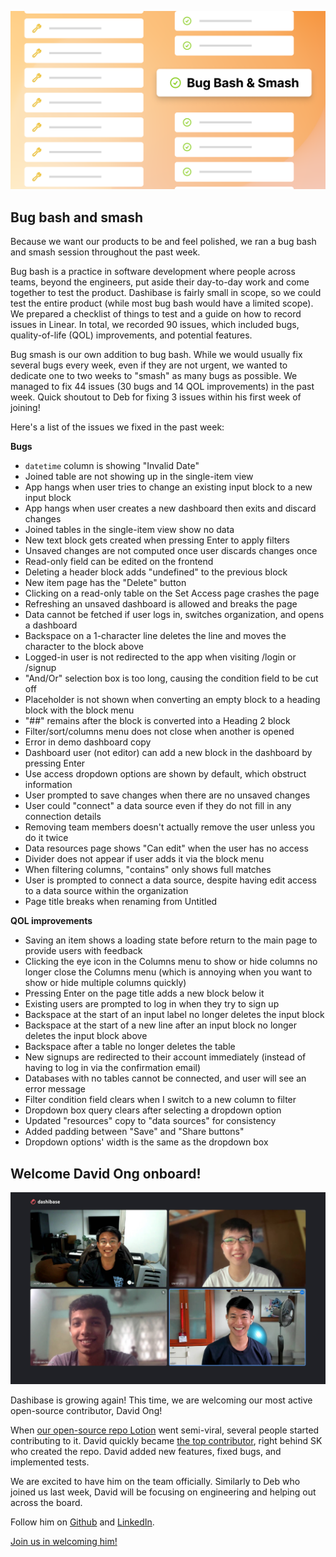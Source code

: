 ![Bug bash and smash](../assets/bug-bash-smash.png)

## Bug bash and smash

Because we want our products to be and feel polished, we ran a bug bash and smash session throughout the past week. 

Bug bash is a practice in software development where people across teams, beyond the engineers, put aside their day-to-day work and come together to test the product. Dashibase is fairly small in scope, so we could test the entire product (while most bug bash would have a limited scope). We prepared a checklist of things to test and a guide on how to record issues in Linear. In total, we recorded 90 issues, which included bugs, quality-of-life (QOL) improvements, and potential features.

Bug smash is our own addition to bug bash. While we would usually fix several bugs every week, even if they are not urgent, we wanted to dedicate one to two weeks to "smash" as many bugs as possible. We managed to fix 44 issues (30 bugs and 14 QOL improvements) in the past week. Quick shoutout to Deb for fixing 3 issues within his first week of joining! 

Here's a list of the issues we fixed in the past week:

**Bugs**

- `datetime` column is showing "Invalid Date"
- Joined table are not showing up in the single-item view
- App hangs when user tries to change an existing input block to a new input block
- App hangs when user creates a new dashboard then exits and discard changes
- Joined tables in the single-item view show no data
- New text block gets created when pressing Enter to apply filters
- Unsaved changes are not computed once user discards changes once
- Read-only field can be edited on the frontend
- Deleting a header block adds "undefined" to the previous block
- New item page has the "Delete" button
- Clicking on a read-only table on the Set Access page crashes the page
- Refreshing an unsaved dashboard is allowed and breaks the page
- Data cannot be fetched if user logs in, switches organization, and opens a dashboard
- Backspace on a 1-character line deletes the line and moves the character to the block above
- Logged-in user is not redirected to the app when visiting /login or /signup
- "And/Or" selection box is too long, causing the condition field to be cut off
- Placeholder is not shown when converting an empty block to a heading block with the block menu 
- "##" remains after the block is converted into a Heading 2 block
- Filter/sort/columns menu does not close when another is opened
- Error in demo dashboard copy
- Dashboard user (not editor) can add a new block in the dashboard by pressing Enter
- Use access dropdown options are shown by default, which obstruct information
- User prompted to save changes when there are no unsaved changes
- User could "connect" a data source even if they do not fill in any connection details
- Removing team members doesn't actually remove the user unless you do it twice
- Data resources page shows "Can edit" when the user has no access
- Divider does not appear if user adds it via the block menu
- When filtering columns, "contains" only shows full matches
- User is prompted to connect a data source, despite having edit access to a data source within the organization
- Page title breaks when renaming from Untitled

**QOL improvements**

- Saving an item shows a loading state before return to the main page to provide users with feedback
- Clicking the eye icon in the Columns menu to show or hide columns no longer close the Columns menu (which is annoying when you want to show or hide multiple columns quickly)
- Pressing Enter on the page title adds a new block below it
- Existing users are prompted to log in when they try to sign up
- Backspace at the start of an input label no longer deletes the input block
- Backspace at the start of a new line after an input block no longer deletes the input block above
- Backspace after a table no longer deletes the table
- New signups are redirected to their account immediately (instead of having to log in via the confirmation email)
- Databases with no tables cannot be connected, and user will see an error message
- Filter condition field clears when I switch to a new column to filter
- Dropdown box query clears after selecting a dropdown option
- Updated "resources" copy to "data sources" for consistency
- Added padding between "Save" and "Share buttons"
- Dropdown options' width is the same as the dropdown box


## Welcome David Ong onboard!

![Dashibase team of 4](../assets/dashibase-4.jpg)

Dashibase is growing again! This time, we are welcoming our most active open-source contributor, David Ong!

When [our open-source repo Lotion](https://github.com/Dashibase/lotion) went semi-viral, several people started contributing to it. David quickly became [the top contributor](https://github.com/Dashibase/lotion/graphs/contributors), right behind SK who created the repo. David added new features, fixed bugs, and implemented tests. 

We are excited to have him on the team officially. Similarly to Deb who joined us last week, David will be focusing on engineering and helping out across the board.

Follow him on [Github](https://github.com/vvidday) and [LinkedIn](https://www.linkedin.com/in/david-ong-b02655248/).

[Join us in welcoming him!](https://twitter.com/dashibase)
